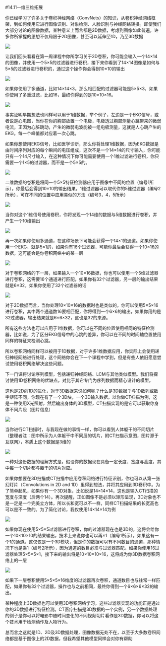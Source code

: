 #14.11一维三维拓展

你已经学习了许多关于卷积神经网络（ConvNets）的知识，从卷积神经网络框架，到如何使用它进行图像识别、对象检测、人脸识别与神经网络转换。即使我们大部分讨论的图像数据，某种意义上而言都是2D数据，考虑到图像如此普遍，许多你所掌握的思想不仅局限于2D图像，甚至可以延伸至1D，乃至3D数据

![](https://cdn.jsdelivr.net/gh/tj-messi/picture/20241008141824.png)

让我们回头看看在第一周课程中你所学习关于2D卷积，你可能会输入一个14×14的图像，并使用一个5×5的过滤器进行卷积，接下来你看到了14×14图像是如何与5×5的过滤器进行卷积的，通过这个操作你会得到10×10的输出

![](https://cdn.jsdelivr.net/gh/tj-messi/picture/20241008142135.png)

如果你使用了多通道，比如14×14×3，那么相匹配的过滤器可能是5×5×3，如果你使用了多重过滤，比如16，最终你得到的是10×10×16。

![](https://cdn.jsdelivr.net/gh/tj-messi/picture/20241008142151.png)

事实证明早期想法也同样可以用于1维数据，举个例子，左边是一个EKG信号，或者说是心电图，当你在你的胸部放置一个电极，电极透过胸部测量心跳带来的微弱电流，正因为心脏跳动，产生的微弱电波能被一组电极测量，这就是人心跳产生的EKG，每一个峰值都对应着一次心跳。

如果你想使用EKG信号，比如医学诊断，那么你将处理1维数据，因为EKG数据是由时间序列对应的每个瞬间的电压组成，这次不是一个14×14的尺寸输入，你可能只有一个14尺寸输入，在这种情况下你可能需要使用一个1维过滤进行卷积，你只需要一个1×5的过滤器，而不是一个5×5的。

![](https://cdn.jsdelivr.net/gh/tj-messi/picture/20241008142229.png)

二维数据的卷积是将同一个5×5特征检测器应用于图像中不同的位置（编号1所示），你最后会得到10×10的输出结果。1维过滤器可以取代你的5维过滤器（编号2所示），可在不同的位置中应用类似的方法（编号3，4，5所示）

![](https://cdn.jsdelivr.net/gh/tj-messi/picture/20241008142244.png)

当你对这个1维信号使用卷积，你将发现一个14维的数据与5维数据进行卷积，并产生一个10维输出

![](https://cdn.jsdelivr.net/gh/tj-messi/picture/20241008142306.png)

再一次如果你使用多通道，在这种场景下可能会获得一个14×1的通道。如果你使用一个EKG，就是5×1的，如果你有16个过滤器，可能你最后会获得一个10×16的数据，这可能会是你卷积网络中的某一层

![](https://cdn.jsdelivr.net/gh/tj-messi/picture/20241008142335.png)

对于卷积网络的下一层，如果输入一个10×16数据，你也可以使用一个5维过滤器进行卷积，这需要16个通道进行匹配，如果你有32个过滤器，另一层的输出结果就是6×32，如果你使用了32个过滤器的话

![](https://cdn.jsdelivr.net/gh/tj-messi/picture/20241008142433.png)

对于2D数据而言，当你处理10×10×16的数据时也是类似的，你可以使用5×5×16进行卷积，其中两个通道数16要相匹配，你将得到一个6×6的输出，如果你用的是32过滤器，输出结果就是6×6×32，这也是32的来源。

所有这些方法也可以应用于1维数据，你可以在不同的位置使用相同的特征检测器，比如说，为了区分EKG信号中的心跳的差异，你可以在不同的时间轴位置使用同样的特征来检测心跳。

所以卷积网络同样可以被用于1D数据，对于许多1维数据应用，你实际上会使用递归神经网络进行处理，这个网络你会在下一个课程中学到，但是有些人依旧愿意尝试使用卷积网络解决这些问题。

下一门课将讨论序列模型，包括递归神经网络、LCM与其他类似模型。我们将探讨使用1D卷积网络的优缺点，对比于其它专门为序列数据而精心设计的模型。

这也是2D向1D的进化，对于3D数据来说如何呢？什么是3D数据？与1D数列或数字矩阵不同，你现在有了一个3D块，一个3D输入数据。以你做CT扫描为例，这是一种使用X光照射，然后输出身体的3D模型，CT扫描实现的是它可以获取你身体不同片段（图片信息）

![](https://cdn.jsdelivr.net/gh/tj-messi/picture/20241008142501.png)

当你进行CT扫描时，与我现在做的事情一样，你可以看到人体躯干的不同切片（整理者注：图中所示为人体躯干中不同层的切片，附CT扫描示意图，图片源于互联网），本质上这个数据是3维的

![](https://cdn.jsdelivr.net/gh/tj-messi/picture/20241008142721.png)

一种对这份数据的理解方式是，假设你的数据现在具备一定长度、宽度与高度，其中每一个切片都与躯干的切片对应。

如果你想要在3D扫描或CT扫描中应用卷积网络进行特征识别，你也可以从第一张幻灯片（Convolutions in 2D and 1D）里得到想法，并将其应用到3D卷积中。为了简单起见，如果你有一个3D对象，比如说是14×14×14，这也是输入CT扫描的宽度与深度（后两个14）。再次提醒，正如图像不是必须以矩形呈现，3D对象也不是一定是一个完美立方体，所以长和宽可以不一样，同样CT扫描结果的长宽高也可以是不一致的。为了简化讨论，我仅使用14×14×14为例

![](https://cdn.jsdelivr.net/gh/tj-messi/picture/20241008142752.png)

如果你现在使用5×5×5过滤器进行卷积，你的过滤器现在也是3D的，这将会给你一个10×10×10的结果输出，技术上来说你也可以再×1（编号1所示），如果这有一个1的通道。这仅仅是一个3D模块，但是你的数据可以有不同数目的通道，那种情况下也是乘1（编号2所示），因为通道的数目必须与过滤器匹配。如果你使用16过滤器处理5×5×5×1，接下来的输出将是10×10×10×16，这将成为你3D数据卷积网络上的一层

![](https://cdn.jsdelivr.net/gh/tj-messi/picture/20241008142917.png)

如果下一层卷积使用5×5×5×16维度的过滤器再次卷积，通道数目也与往常一样匹配，如果你有32个过滤器，操作也与之前相同，最终你得到一个6×6×6×32的输出。

某种程度上3D数据也可以使用3D卷积网络学习，这些过滤器实现的功能正是通过你的3D数据进行特征检测。CT医疗扫描是3D数据的一个实例，另一个数据处理的例子是你可以将电影中随时间变化的不同视频切片看作是3D数据，你可以将这个技术用于检测动作及人物行为。

总而言之这就是1D、2D及3D数据处理，图像数据无处不在，以至于大多数卷积网络都是基于图像上的2D数据，但我希望其他模型同样会对你有帮助

